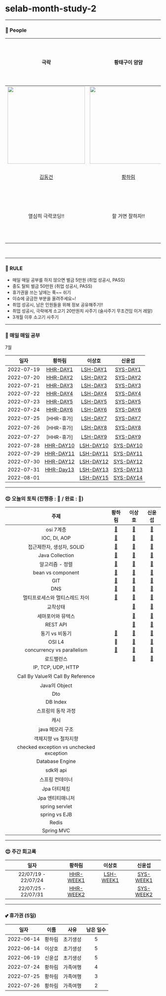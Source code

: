 # selab-month-study-2

---

### 🙆 People

<div align="center">

|     극락     |    황태구이 얌얌     |   리..리어카!      | 수원은 내 구역|
| :-----------------------------------: | :-----------------: | :----------------: |:----------------: |
| <img src="https://avatars.githubusercontent.com/u/50691225?v=4" width="250"/> |<img src="https://cdn.discordapp.com/attachments/817224906386571274/998916361449377872/KakaoTalk_20211221_233616844_02.jpg" height = "250" width="250"/>|<img src="http://file3.instiz.net/data/file3/2022/04/20/5/b/d/5bdbfa753e1ec8e28e1c83e46f56f623.jpg" width = "250" height = "250"/>|<img src="https://user-images.githubusercontent.com/54024213/180033873-15622ead-4d65-4c00-8b85-c2822256a72c.jpg">|
|   [김동건](https://github.com/DongGeon0908) |   [황하림](https://github.com/HwangHarim) |   [이상호](https://github.com/LSH-3016)   |[신윤섭](https://github.com/F-UMI)   |
|열심히 극락코딩!!|할 거면 잘하자!!|고이기전에 탈출|하던 대로 열심히|

<br>
  
  </div>
  
---

### 🤙 RULE

- 매일 매일 공부를 하지 않으면 벌금 5만원 (취업 성공시, PASS)
- 중도 탈퇴 벌금 50만원 (취업 성공시, PASS)
- 휴가권을 쓰는 날에는 푹~~ 쉬기
- 이슈에 궁금한 부분을 올려주세요~!
- 취업 성공시, 남은 인원들을 위해 정보 공유해주기!!
- 취업 성공시, 극락에게 소고기 20만원치 사주기 (술사주기 무조건임 이거 레알)
- 3개월 이후 소고기 사주기

---

### 🙂 매일 매일 공부

7월

|일자|황하림|이상호|신윤섭|
|:---:|:---:|:---:|:---:|
|2022-07-19|[HHR-DAY1](https://github.com/HwangHarim/TDL/blob/main/.idea/ToDayLearn/2022/7%EC%9B%94/7%EC%9B%94_19%EC%9D%BC.md)|[LSH-DAY1](https://github.com/LSH-3016/TIL/blob/main/todo-list/2022-07/07-19.md)|[SYS-DAY1](https://github.com/F-UMI/TDL/blob/main/todo-list/2022/07/07-19.md)|
|2022-07-20|[HHR-DAY2](https://github.com/HwangHarim/TDL/blob/main/.idea/ToDayLearn/2022/7%EC%9B%94/7%EC%9B%94_20%EC%9D%BC.md)|[LSH-DAY2](https://github.com/LSH-3016/TIL/blob/main/todo-list/2022-07/07-20.md)|[SYS-DAY2](https://github.com/F-UMI/TDL/blob/main/todo-list/2022/07/07-20.md)|
|2022-07-21|[HHR-DAY3](https://github.com/HwangHarim/TDL/blob/main/.idea/ToDayLearn/2022/7%EC%9B%94/7%EC%9B%94_21%EC%9D%BC.md)|[LSH-DAY3](https://github.com/LSH-3016/TIL/blob/main/todo-list/2022-07/07-21.md)|[SYS-DAY3](https://github.com/F-UMI/TDL/blob/main/todo-list/2022/07/07-21.md)|
|2022-07-22|[HHR-DAY4](https://github.com/HwangHarim/TDL/blob/main/.idea/ToDayLearn/2022/7%EC%9B%94/7%EC%9B%94_23%EC%9D%BC.md)|[LSH-DAY4](https://github.com/LSH-3016/TIL/blob/main/todo-list/2022-07/07-22.md)|[SYS-DAY4](https://github.com/F-UMI/TDL/blob/main/todo-list/2022/07/07-22.md)|
|2022-07-23|[HHR-DAY5](https://github.com/HwangHarim/TDL/blob/main/.idea/ToDayLearn/2022/7%EC%9B%94/7%EC%9B%94_24%EC%9D%BC.md)|[LSH-DAY5](https://github.com/LSH-3016/TIL/blob/main/todo-list/2022-07/07-23.md)|[SYS-DAY5](https://github.com/F-UMI/TDL/blob/main/todo-list/2022/07/07-23.md)|
|2022-07-24|[HHR-DAY6](https://github.com/HwangHarim/TDL/blob/main/.idea/ToDayLearn/2022/7%EC%9B%94/7%EC%9B%94_24%EC%9D%BC.md)|[LSH-DAY6](https://github.com/LSH-3016/TIL/blob/main/todo-list/2022-07/07-24.md)|[SYS-DAY6](https://github.com/F-UMI/TDL/blob/main/todo-list/2022/07/07-24.md)|
|2022-07-25|[HHR-휴가]|[LSH-DAY7](https://github.com/LSH-3016/TIL/blob/main/todo-list/2022-07/07-25.md)|[SYS-DAY7](https://github.com/F-UMI/TDL/blob/main/todo-list/2022/07/07-25.md)|
|2022-07-26|[HHR-휴가]|[LSH-DAY8](https://github.com/LSH-3016/TIL/blob/main/todo-list/2022-07/07-26.md)|[SYS-DAY8](https://github.com/F-UMI/TDL/blob/main/todo-list/2022/07/07-26.md)|
|2022-07-27|[HHR-휴가]|[LSH-DAY9](https://github.com/LSH-3016/TIL/blob/main/todo-list/2022-07/07-27.md)|[SYS-DAY9](https://github.com/F-UMI/TDL/blob/main/todo-list/2022/07/07-27.md)|
|2022-07-28|[HHR-DAY10](https://github.com/HwangHarim/TDL/blob/main/.idea/ToDayLearn/2022/7%EC%9B%94/7%EC%9B%94_28%EC%9D%BC.md)|[LSH-DAY10](https://github.com/LSH-3016/TIL/blob/main/todo-list/2022-07/07-28.md)|[SYS-DAY10](https://github.com/F-UMI/TDL/blob/main/todo-list/2022/07/07-28.md)|
|2022-07-29|[HHR-DAY11](https://github.com/HwangHarim/TDL/blob/main/.idea/ToDayLearn/2022/7%EC%9B%94/7%EC%9B%94_29%EC%9D%BC.md)|[LSH-DAY11](https://github.com/LSH-3016/TIL/blob/main/todo-list/2022-07/07-29.md)|[SYS-DAY11](https://github.com/F-UMI/TDL/blob/main/todo-list/2022/07/07-29.md)|
|2022-07-30|[HHR-DAY12](https://github.com/HwangHarim/TDL/blob/main/.idea/ToDayLearn/2022/7%EC%9B%94/7%EC%9B%94_30%EC%9D%BC.md)|[LSH-DAY12](https://github.com/LSH-3016/TIL/blob/main/todo-list/2022-07/07-30.md)|[SYS-DAY12](https://github.com/F-UMI/TDL/blob/main/todo-list/2022/07/07-30.md)|
|2022-07-31|[HHR-Day13](https://github.com/HwangHarim/TDL/blob/main/.idea/ToDayLearn/2022/7%EC%9B%94/7%EC%9B%94_31%EC%9D%BC.md)|[LSH-DAY13](https://github.com/LSH-3016/TIL/blob/main/todo-list/2022-07/07-31.md)|[SYS-DAY13](https://github.com/F-UMI/TDL/blob/main/todo-list/2022/07/07-31.md)|
|2022-08-01||[LSH-DAY15](https://github.com/LSH-3016/TIL/blob/main/todo-list/2022-08/08-01.md)|[SYS-DAY14](https://github.com/F-UMI/TDL/blob/main/todo-list/2022/08/08-01.md)|

<!--
|테스트1|테스트2|테스트3|
|테스트1|테스트2|테스트3|
-->

---

### 😍 오늘의 토픽 (진행중 : 🔴 / 완료 : 🔵)

|주제|황하림|이상호|신윤섭|
|:---:|:---:|:---:|:---:|
|osi 7계층|[🔵](https://github.com/HwangHarim/TDL/blob/main/.idea/ToDayLearn/CS/OSI_7layerd.md)|[🔵](https://github.com/LSH-3016/TIL/blob/main/CS/OSI-7layerd.md)|[🔵](https://chlorinated-alloy-2a8.notion.site/OSI-7-6054760308f2416eb331da0004cfb352)|
|IOC, DI, AOP|[🔵](https://github.com/HwangHarim/TDL/blob/main/.idea/ToDayLearn/CS/AOP_DI_IoC.md)|[🔵](https://github.com/LSH-3016/TIL/blob/main/CS/IOC-DI-AOP.md)|[🔵](https://chlorinated-alloy-2a8.notion.site/IoC-DI-AOP-64c9e6298c49423680d7a0ef9e6af6ef)|
|접근제한자, 생성자, SOLID|[🔵](https://github.com/HwangHarim/TDL/blob/main/.idea/ToDayLearn/CS/%EC%A0%91%EA%B7%BC%EC%A0%9C%ED%95%9C%EC%9E%90_%EC%83%9D%EC%84%B1%EC%9E%90_SOLID.md)|[🔵](https://github.com/LSH-3016/TIL/blob/main/CS/AM-Contructor-SOLID.md)|[🔵](https://chlorinated-alloy-2a8.notion.site/Access-Modifier-Constructor-SOLID-b5725ffea98e4020ab4905c358f2be8a)|
|Java Collection|[🔵](https://github.com/HwangHarim/TDL/blob/main/.idea/ToDayLearn/CS/Java_Collection.md)|[🔵](https://github.com/LSH-3016/TIL/blob/main/CS/Java_Collection.md)|[🔵](https://chlorinated-alloy-2a8.notion.site/Collection-78ead0e6fcd0402a834f8f528c0a7d63)|
|알고리즘 - 정렬|[🔵](https://github.com/HwangHarim/TDL/blob/main/.idea/ToDayLearn/CS/%EC%95%8C%EA%B3%A0%EB%A6%AC%EC%A6%98_%EC%A0%95%EB%A0%AC.md)|[🔵](https://github.com/LSH-3016/TIL/blob/main/CS/Sorting_Algorithm.md)|[🔵](https://chlorinated-alloy-2a8.notion.site/Sorting-3b2b2bd62df1473b9308c50201ca7913)|
|bean vs component|[🔵](https://github.com/HwangHarim/TDL/blob/main/.idea/ToDayLearn/CS/bean_VS_component.md)|[🔵](https://github.com/LSH-3016/TIL/blob/main/CS/Been_VS_Component.md)|[🔵](https://chlorinated-alloy-2a8.notion.site/Bean-Component-6597956a7ed5474b8e92a0170b0bb882)|
|GIT|[🔵](https://github.com/HwangHarim/TDL/blob/main/.idea/ToDayLearn/CS/GIT.md)|[🔵](https://github.com/LSH-3016/TIL/blob/main/CS/GIT.md)|[🔵](https://github.com/F-UMI/TDL/blob/main/Topic/Git.md)|
|DNS|[🔵](https://github.com/HwangHarim/TDL/blob/main/.idea/ToDayLearn/CS/DNS.md)|[🔵](https://github.com/LSH-3016/TIL/blob/main/CS/DNS.md)|[🔵](https://chlorinated-alloy-2a8.notion.site/DNS-Domain-Name-System-d073f997744d4e8ab628fc72a15154d1)|
|멀티프로세스와 멀티스레드 차이|[🔵](https://github.com/HwangHarim/TDL/blob/main/.idea/ToDayLearn/CS/%EB%A9%80%ED%8B%B0%ED%94%84%EB%A1%9C%EC%84%B8%EC%8A%A4%EC%99%80%20%EB%A9%80%ED%8B%B0%EC%8A%A4%EB%A0%88%EB%93%9C%EC%9D%98%20%EC%B0%A8%EC%9D%B4.md)|[🔵](https://github.com/LSH-3016/TIL/blob/main/CS/Multi_Process_VS_Thread.md)|[🔵](https://chlorinated-alloy-2a8.notion.site/Multi-Process-VS-Multi-Thread-d44877346915498b9d89f089e42d2e19)|
|교착상태||[🔵](https://github.com/LSH-3016/TIL/blob/main/CS/DeadLock.md)|[🔵](https://chlorinated-alloy-2a8.notion.site/Deadlock-42d067153b2e4f2d9c78e724fd5d5a48)|
|세마포어와 뮤텍스||[🔵](https://github.com/LSH-3016/TIL/blob/main/CS/Semaphore_VS_Mutex.md)|[🔵](https://chlorinated-alloy-2a8.notion.site/Semaphore-Mutex-8a55e756bcd54e5699607e926062dc32)|
|REST API||[🔵](https://github.com/LSH-3016/TIL/blob/main/CS/Rest_API.md)|[🔵](https://chlorinated-alloy-2a8.notion.site/REST-API-Representational-State-Transfer-API-4895ba27d5f44e7a82dc99b5110224bc)|
|동기 vs 비동기|[🔵](https://github.com/HwangHarim/TDL/blob/main/.idea/ToDayLearn/CS/%EB%8F%99%EA%B8%B0%EC%99%80_%EB%B9%84%EB%8F%99%EA%B8%B0.md)|[🔵](https://github.com/LSH-3016/TIL/blob/main/CS/Synchronous_VS_Asynchronous.md)|[🔵](https://chlorinated-alloy-2a8.notion.site/VS-68ce3ee0361840809bba7ba5c2848f94)|
|OSI L4|🔴|[🔵](https://github.com/LSH-3016/TIL/blob/main/CS/OSI_L4.md)|[🔵](https://chlorinated-alloy-2a8.notion.site/OSI-L4-354fc74225914f2586c0f7d2a56337d2)|
|concurrency vs parallelism|[🔴](https://github.com/HwangHarim/TDL/blob/main/.idea/ToDayLearn/CS/concurrency_vs_parallelism.md)|[🔴](https://github.com/LSH-3016/TIL/blob/main/CS/ConCurrency_VS_Parallelism.md)|[🔵](https://chlorinated-alloy-2a8.notion.site/Concurrency-VS-Parallelism-ea108db15136486e94c6ffc886dbb9ce)|
|로드밸런스||[🔴](https://github.com/LSH-3016/TIL/blob/main/CS/Load_Balancing.md)|[🔵](https://chlorinated-alloy-2a8.notion.site/Load-Balancer-859aae94ee574c0fa7a6706bd5f85f78)|
|IP, TCP, UDP, HTTP||||
|Call By Value와 Call By Reference||||
|Java의 Object||||
|Dto||||
|DB Index||||
|스프링의 동작 과정||||
|캐시||||
|java 메모리 구조||||
|객체지향 vs 절차지향||||
|checked exception vs unchecked exception||||
|Database Engine||||
|sdk와 api||||
|스프링 컨테이너||||
|Jpa 더티체킹||||
|Jpa 엔티티매니저||||
|spring servlet||||
|spring vs EJB||||
|Redis||||
|Spring MVC||||


<!--
|테스트1|테스트2|테스트3|
|테스트1|테스트2|테스트3|
-->

---

### 😍 주간 회고록

|일자|황하림|이상호|신윤섭|
|:---:|:---:|:---:|:---:|
|22/07/19 - 22/07/24|[HHR-WEEK1]()|[LSH-WEEK1](https://github.com/LSH-3016/TIL/blob/main/todo-list/2022-07/Week1.md)|[SYS-WEEK1](https://github.com/F-UMI/TDL/blob/main/todo-list/2022/week/1%EC%A3%BC%EC%B0%A8%20%ED%9A%8C%EA%B3%A0%EB%A1%9D.md)|
|22/07/25 - 22/07/31|[HHR-WEEK2](https://github.com/HwangHarim/TDL/blob/main/.idea/ToDayLearn/%ED%9A%8C%EA%B3%A0%EB%A1%9D/2Week_%ED%9A%8C%EA%B3%A0%EB%A1%9D.md)||[SYS-WEEK2](https://github.com/F-UMI/TDL/blob/main/todo-list/2022/week/2%EC%A3%BC%EC%B0%A8%20%ED%9A%8C%EA%B3%A0%EB%A1%9D.md)|

---

### 💕 휴가권 (5일)

|일자|이름|사유|남은 일수|
|:---:|:---:|:---:|:---:|
|2022-06-14|황하림|초기생성|5|
|2022-06-14|이상호|초기생성|5|
|2022-06-19|신윤섭|초기생성|5|
|2022-07-24|황하림|가족여행|4|
|2022-07-25|황하림|가족여행|3|
|2022-07-26|황하림|가족여행|2|
